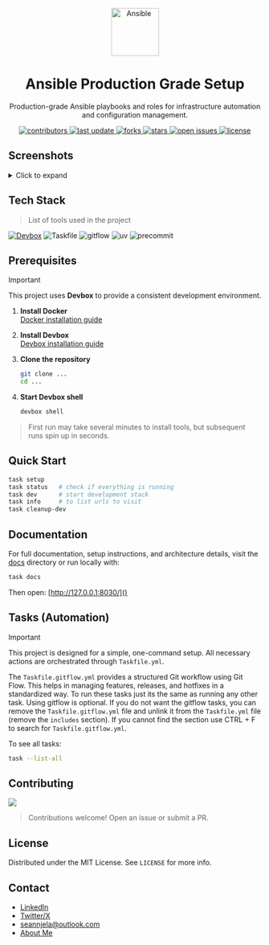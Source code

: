 <div align="center">

  <!-- Row of icons (optional, uncomment if needed) -->
  
  <p>
    <img src="https://logo.svgcdn.com/d/ansible-original-wordmark.svg" alt="Ansible" height="95" />
  </p>
 

  <h1>Ansible Production Grade Setup</h1>

  <p>
    Production-grade Ansible playbooks and roles for infrastructure automation and configuration management.
  </p>

  <p>
    <a href="https://github.com/sean-njela/ansible-demo/graphs/contributors">
      <img src="https://img.shields.io/github/contributors/sean-njela/ansible-demo" alt="contributors" />
    </a>
    <a href="">
      <img src="https://img.shields.io/github/last-commit/sean-njela/ansible-demo" alt="last update" />
    </a>
    <a href="https://github.com/sean-njela/ansible-demo/network/members">
      <img src="https://img.shields.io/github/forks/sean-njela/ansible-demo" alt="forks" />
    </a>
    <a href="https://github.com/sean-njela/ansible-demo/stargazers">
      <img src="https://img.shields.io/github/stars/sean-njela/ansible-demo" alt="stars" />
    </a>
    <a href="https://github.com/sean-njela/ansible-demo/issues/">
      <img src="https://img.shields.io/github/issues/sean-njela/ansible-demo" alt="open issues" />
    </a>
    <a href="https://github.com/sean-njela/ansible-demo/blob/master/LICENSE">
      <img src="https://img.shields.io/github/license/sean-njela/ansible-demo.svg" alt="license" />
    </a>
  </p>
</div>

## Screenshots

<details>
  <summary>Click to expand</summary>
  <!-- Example (uncomment if needed) -->
  <div align="center"> 
    <img src="assets/screenshot1.png" alt="screenshot1" width="800" />
    <img src="assets/screenshot2.png" alt="screenshot2" width="800" />
  </div>
</details>

## Tech Stack

> List of tools used in the project

[![Devbox](https://www.jetify.com/img/devbox/shield_moon.svg)](https://www.jetify.com/devbox/docs/contributor-quickstart/)
![Taskfile](https://img.shields.io/badge/Taskfile-3.44.0-green)
![gitflow](https://img.shields.io/badge/gitflow-1.12-green)
![uv](https://img.shields.io/badge/uv-0.8-green)
![precommit](https://img.shields.io/badge/precommit-4.3.0-green)

## Prerequisites

> [!IMPORTANT]
> This project uses **Devbox** to provide a consistent development environment. 

1. **Install Docker**  
   [Docker installation guide](https://docs.docker.com/get-docker/)  

2. **Install Devbox**  
   [Devbox installation guide](https://www.jetify.com/devbox/docs/installing_devbox/)  

3. **Clone the repository**  
   ```bash
   git clone ...
   cd ...
   ```

4. **Start Devbox shell**

   ```bash
   devbox shell
   ```

  > First run may take several minutes to install tools, but subsequent runs spin up in seconds.

## Quick Start

```bash
task setup
task status   # check if everything is running
task dev      # start development stack
task info     # to list urls to visit
task cleanup-dev
```

## Documentation

For full documentation, setup instructions, and architecture details, visit the [docs](docs/index.md) directory or run locally with:

```bash
task docs
```

Then open: [http://127.0.0.1:8030/]()

## Tasks (Automation)

> [!IMPORTANT]
> This project is designed for a simple, one-command setup. All necessary actions are orchestrated through `Taskfile.yml`.

The `Taskfile.gitflow.yml` provides a structured Git workflow using Git Flow. This helps in managing features, releases, and hotfixes in a standardized way. To run these tasks just its the same as running any other task. Using gitflow is optional. If you do not want the gitflow tasks, you can remove the `Taskfile.gitflow.yml` file and unlink it from the `Taskfile.yml` file (remove the `includes` section). If you cannot find the section use CTRL + F to search for `Taskfile.gitflow.yml`.

To see all tasks:

```bash
task --list-all
```

## Contributing

<a href="https://github.com/sean-njela/ansible-demo/graphs/contributors">
  <img src="https://contrib.rocks/image?repo=sean-njela/ansible-demo" />
</a>

> Contributions welcome! Open an issue or submit a PR.

## License

Distributed under the MIT License. See `LICENSE` for more info.

## Contact

* [LinkedIn](https://linkedin.com/in/sean-njela)
* [Twitter/X](https://x.com/devopssean)
* [seannjela@outlook.com](mailto:seannjela@outlook.com)
* [About Me](docs/4-about/0-about.md)